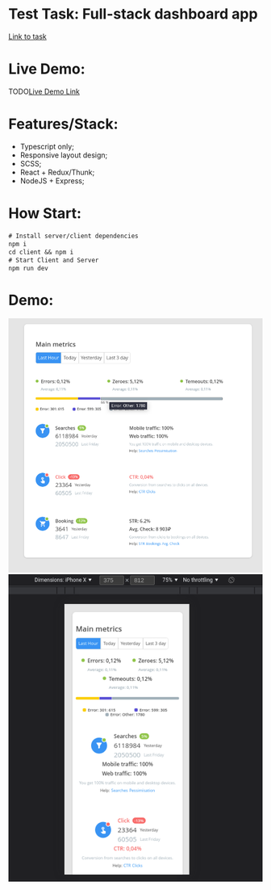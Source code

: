 # Test Task: Full-stack dashboard app 

[Link to task](https://github.com/KosyanMedia/test-tasks/tree/master/gates_team_fullstack)

# Live Demo:

TODO[Live Demo Link](#)

# Features/Stack: 

- Typescript only;
- Responsive layout design;
- SCSS;
- React + Redux/Thunk;
- NodeJS + Express;

# How Start:

```shell
# Install server/client dependencies
npm i 
cd client && npm i
# Start Client and Server
npm run dev
```

# Demo:

![demo1.png](https://github.com/AndrewDrewDev/test-task-fullstack-dashboard/blob/main/demo-img/demo1.png?raw=true)
![demo2.png](https://github.com/AndrewDrewDev/test-task-fullstack-dashboard/blob/main/demo-img/demo2.png?raw=true)




